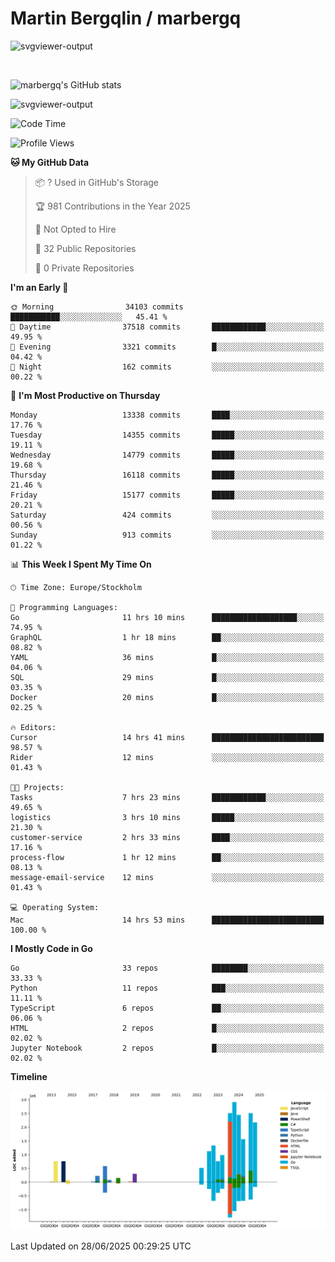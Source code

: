 # Martin Bergqlin / marbergq

![svgviewer-output](https://user-images.githubusercontent.com/2405410/206014777-22d41ecb-c24f-421d-b7d9-bba2cb5bb0de.svg)

<br>

<!--- [![Martin's Week](https://github-readme-stats.vercel.app/api/wakatime?username=marbergq&theme=dark)](https://github.com/anuraghazra/github-readme-stats) -->

![marbergq's GitHub stats](https://github-readme-stats.vercel.app/api?username=marbergq&count_private=true&show_icons=true)

![svgviewer-output](https://wakatime.com/badge/user/3f0a2069-6683-4e19-9a4a-7d21ea815067.svg)

<!--START_SECTION:waka-->
![Code Time](http://img.shields.io/badge/Code%20Time-5%2C205%20hrs%2032%20mins-blue)

![Profile Views](http://img.shields.io/badge/Profile%20Views-0-blue)

**🐱 My GitHub Data** 

> 📦 ? Used in GitHub's Storage 
 > 
> 🏆 981 Contributions in the Year 2025
 > 
> 🚫 Not Opted to Hire
 > 
> 📜 32 Public Repositories 
 > 
> 🔑 0 Private Repositories 
 > 
**I'm an Early 🐤** 

```text
🌞 Morning                34103 commits       ███████████░░░░░░░░░░░░░░   45.41 % 
🌆 Daytime                37518 commits       ████████████░░░░░░░░░░░░░   49.95 % 
🌃 Evening                3321 commits        █░░░░░░░░░░░░░░░░░░░░░░░░   04.42 % 
🌙 Night                  162 commits         ░░░░░░░░░░░░░░░░░░░░░░░░░   00.22 % 
```
📅 **I'm Most Productive on Thursday** 

```text
Monday                   13338 commits       ████░░░░░░░░░░░░░░░░░░░░░   17.76 % 
Tuesday                  14355 commits       █████░░░░░░░░░░░░░░░░░░░░   19.11 % 
Wednesday                14779 commits       █████░░░░░░░░░░░░░░░░░░░░   19.68 % 
Thursday                 16118 commits       █████░░░░░░░░░░░░░░░░░░░░   21.46 % 
Friday                   15177 commits       █████░░░░░░░░░░░░░░░░░░░░   20.21 % 
Saturday                 424 commits         ░░░░░░░░░░░░░░░░░░░░░░░░░   00.56 % 
Sunday                   913 commits         ░░░░░░░░░░░░░░░░░░░░░░░░░   01.22 % 
```


📊 **This Week I Spent My Time On** 

```text
🕑︎ Time Zone: Europe/Stockholm

💬 Programming Languages: 
Go                       11 hrs 10 mins      ███████████████████░░░░░░   74.95 % 
GraphQL                  1 hr 18 mins        ██░░░░░░░░░░░░░░░░░░░░░░░   08.82 % 
YAML                     36 mins             █░░░░░░░░░░░░░░░░░░░░░░░░   04.06 % 
SQL                      29 mins             █░░░░░░░░░░░░░░░░░░░░░░░░   03.35 % 
Docker                   20 mins             █░░░░░░░░░░░░░░░░░░░░░░░░   02.25 % 

🔥 Editors: 
Cursor                   14 hrs 41 mins      █████████████████████████   98.57 % 
Rider                    12 mins             ░░░░░░░░░░░░░░░░░░░░░░░░░   01.43 % 

🐱‍💻 Projects: 
Tasks                    7 hrs 23 mins       ████████████░░░░░░░░░░░░░   49.65 % 
logistics                3 hrs 10 mins       █████░░░░░░░░░░░░░░░░░░░░   21.30 % 
customer-service         2 hrs 33 mins       ████░░░░░░░░░░░░░░░░░░░░░   17.16 % 
process-flow             1 hr 12 mins        ██░░░░░░░░░░░░░░░░░░░░░░░   08.13 % 
message-email-service    12 mins             ░░░░░░░░░░░░░░░░░░░░░░░░░   01.43 % 

💻 Operating System: 
Mac                      14 hrs 53 mins      █████████████████████████   100.00 % 
```

**I Mostly Code in Go** 

```text
Go                       33 repos            ████████░░░░░░░░░░░░░░░░░   33.33 % 
Python                   11 repos            ███░░░░░░░░░░░░░░░░░░░░░░   11.11 % 
TypeScript               6 repos             ██░░░░░░░░░░░░░░░░░░░░░░░   06.06 % 
HTML                     2 repos             █░░░░░░░░░░░░░░░░░░░░░░░░   02.02 % 
Jupyter Notebook         2 repos             █░░░░░░░░░░░░░░░░░░░░░░░░   02.02 % 
```



**Timeline**

![Lines of Code chart](https://raw.githubusercontent.com/marbergq/marbergq/main/assets/bar_graph.png)


 Last Updated on 28/06/2025 00:29:25 UTC
<!--END_SECTION:waka-->
